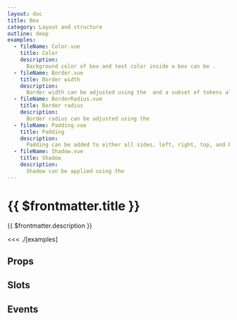 ```yaml
---
layout: doc
title: Box
category: Layout and structure
outline: deep
examples:
  - fileName: Color.vue
    title: Color
    description:
      Background color of box and text color inside a box can be .
  - fileName: Border.vue
    title: Border width
    description:
      Border width can be adjusted using the  and a subset of tokens allows different types of border.
  - fileName: BorderRadius.vue
    title: Border radius
    description:
      Border radius can be adjusted using the
  - fileName: Padding.vue
    title: Padding
    description:
      Padding can be added to either all sides, left, right, top, and bottom
  - fileName: Shadow.vue
    title: Shadow
    description:
      Shadow can be applied using the
---
```


# {{ $frontmatter.title }}

<Lede>

{{ $frontmatter.description }}

</Lede>

<Examples>

<<< ./[examples]

</Examples>

## Props

<PropsTable />

## Slots

<SlotsTable />

## Events
